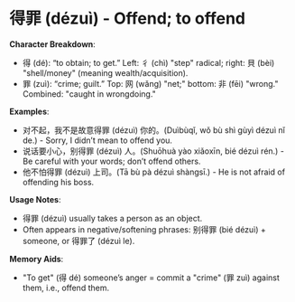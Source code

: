 # **得罪 (dézuì) - Offend; to offend**

**Character Breakdown**:  
- 得 (dé): “to obtain; to get.” Left: 彳 (chì) "step" radical; right: 貝 (bèi) "shell/money" (meaning wealth/acquisition).  
- 罪 (zuì): “crime; guilt.” Top: 网 (wǎng) "net;" bottom: 非 (fēi) "wrong." Combined: "caught in wrongdoing."

**Examples**:  
- 对不起，我不是故意得罪 (dézuì) 你的。(Duìbùqǐ, wǒ bù shì gùyì dézuì nǐ de.) - Sorry, I didn’t mean to offend you.  
- 说话要小心，别得罪 (dézuì) 人。(Shuōhuà yào xiǎoxīn, bié dézuì rén.) - Be careful with your words; don’t offend others.  
- 他不怕得罪 (dézuì) 上司。(Tā bù pà dézuì shàngsī.) - He is not afraid of offending his boss.

**Usage Notes**:  
- 得罪 (dézuì) usually takes a person as an object.  
- Often appears in negative/softening phrases: 别得罪 (bié dézuì) + someone, or 得罪了 (dézuì le).

**Memory Aids**:  
- "To get" (得 dé) someone’s anger = commit a "crime" (罪 zuì) against them, i.e., offend them.